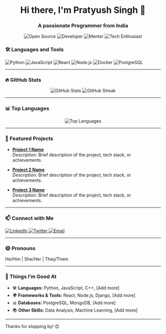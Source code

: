 <h1 align="center">Hi there, I'm Pratyush Singh 👋</h1>
<h3 align="center">A passionate Programmer from India</h3>

<p align="center">
    <img src="https://img.shields.io/badge/-Open%20Source-blue?style=flat-square" alt="Open Source">
    <img src="https://img.shields.io/badge/-Developer-blueviolet?style=flat-square" alt="Developer">
    <img src="https://img.shields.io/badge/-Mentor-green?style=flat-square" alt="Mentor">
    <img src="https://img.shields.io/badge/-Tech%20Enthusiast-orange?style=flat-square" alt="Tech Enthusiast">
</p>



### 🛠 Languages and Tools

<p align="left"> 
    <img src="https://img.shields.io/badge/-Python-333333?style=flat&logo=python" alt="Python" />
    <img src="https://img.shields.io/badge/-JavaScript-333333?style=flat&logo=javascript" alt="JavaScript" />
    <img src="https://img.shields.io/badge/-React-333333?style=flat&logo=react" alt="React" />
    <img src="https://img.shields.io/badge/-Node.js-333333?style=flat&logo=node.js" alt="Node.js" />
    <img src="https://img.shields.io/badge/-Docker-333333?style=flat&logo=docker" alt="Docker" />
    <img src="https://img.shields.io/badge/-PostgreSQL-333333?style=flat&logo=postgresql" alt="PostgreSQL" />
    <!-- Add more icons for technologies you use -->
</p>

---

### 🔥 GitHub Stats

<p align="center">
    <img src="https://github-readme-stats.vercel.app/api?username=YourUsername&show_icons=true&theme=radical" alt="GitHub Stats" />
    <img src="https://github-readme-streak-stats.herokuapp.com/?user=YourUsername&theme=radical" alt="GitHub Streak" />
</p>

---

### 📊 Top Languages

<p align="center">
    <img src="https://github-readme-stats.vercel.app/api/top-langs/?username=YourUsername&layout=compact&theme=radical" alt="Top Languages" />
</p>

---

### 💼 Featured Projects

- **[Project 1 Name](https://github.com/YourUsername/Project1)**  
  *Description:* Brief description of the project, tech stack, or achievements.
  
- **[Project 2 Name](https://github.com/YourUsername/Project2)**  
  *Description:* Brief description of the project, tech stack, or achievements.

- **[Project 3 Name](https://github.com/YourUsername/Project3)**  
  *Description:* Brief description of the project, tech stack, or achievements.

---

### 📫 Connect with Me

<p align="left">
    <a href="https://linkedin.com/in/YourProfile" target="_blank">
        <img src="https://img.shields.io/badge/-LinkedIn-333333?style=flat&logo=linkedin" alt="LinkedIn" />
    </a>
    <a href="https://twitter.com/YourProfile" target="_blank">
        <img src="https://img.shields.io/badge/-Twitter-333333?style=flat&logo=twitter" alt="Twitter" />
    </a>
    <a href="mailto:you@example.com" target="_blank">
        <img src="https://img.shields.io/badge/-Email-333333?style=flat&logo=gmail" alt="Email" />
    </a>
    <!-- Add more social icons if needed -->
</p>

---

### 😄 Pronouns

He/Him | She/Her | They/Them

---

### 🧠 Things I’m Good At

- 🛠 **Languages:** Python, JavaScript, C++, [Add more]
- 🌍 **Frameworks & Tools:** React, Node.js, Django, [Add more]
- 📊 **Databases:** PostgreSQL, MongoDB, [Add more]
- 📚 **Other Skills:** Data Analysis, Machine Learning, [Add more]

---

Thanks for stopping by! 😊

